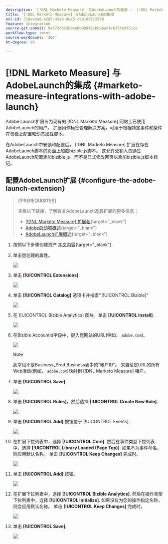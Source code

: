 ```yaml
---
description: ’[!DNL Marketo Measure] 与AdobeLaunch的集成 —  [!DNL Marketo Measure]’
title: ’[!DNL Marketo Measure] 与AdobeLaunch的集成
exl-id: 316ee8a8-b2d3-42e9-9ee5-c9b1d91c2769
feature: Integration
source-git-commit: 9e672d0c568ee0b889461bb8ba6fc6333edf31ce
workflow-type: tm+mt
source-wordcount: '267'
ht-degree: 0%

---
```


# [!DNL Marketo Measure] 与AdobeLaunch的集成 {#marketo-measure-integrations-with-adobe-launch}

Adobe Launch扩展专为现有的 [!DNL Marketo Measure] 网站上已使用AdobeLaunch的用户。 扩展用作标签管理解决方案，可用于根据特定事件和条件在页面上配置和动态加载脚本。

在AdobeLaunch中安装和配置后， [!DNL Marketo Measure] 扩展在存在AdobeLaunch脚本的页面上加载bizible.js脚本。 这允许营销人员通过AdobeLaunch配置添加bizible.js，而不是显式修改网页以添加bizible.js脚本标记。

## 配置AdobeLaunch扩展 {#configure-the-adobe-launch-extension}

>[!PREREQUISITES]
>
>查看以下链接，了解有关AdobeLaunch及其扩展的更多信息：
>
>* [[!DNL Marketo Measure] 扩展名](https://experienceleague.adobe.com/docs/experience-platform/destinations/catalog/email/bizible.html#catalog){target="_blank"}
>* [Adobe启动项概述](https://experienceleague.adobe.com/docs/platform-learn/implement-in-websites/overview.html){target="_blank"}
>* [AdobeLaunch扩展概述](https://experienceleague.adobe.com/docs/experience-platform/tags/extension-dev/overview.html){target="_blank"}

1. 按照以下步骤创建资产 [本文内容](https://experienceleague.adobe.com/docs/platform-learn/implement-in-websites/configure-tags/create-a-property.html#go-to-the-data-collection-interface){target="_blank"}.

1. 单击您创建的属性。

   ![](assets/marketo-measure-integrations-with-adobe-launch-1.png)

1. 单击 **[!UICONTROL Extensions]**.

   ![](assets/marketo-measure-integrations-with-adobe-launch-2.png)

1. 单击 **[!UICONTROL Catalog]** 选项卡并搜索&#39;&#39;[!UICONTROL Bizible]“

   ![](assets/marketo-measure-integrations-with-adobe-launch-3.png)

1. 在 [!UICONTROL Bizible Analytics] 图块，单击 **[!UICONTROL Install]**.

   ![](assets/marketo-measure-integrations-with-adobe-launch-4.png)

1. 在Bizible AccountId字段中，键入您网站的URL(例如， `adobe.com`)。

   ![](assets/marketo-measure-integrations-with-adobe-launch-5.png)

   >[!NOTE]
   >
   >此字段不是Business_Prod.Business表中的“帐户ID”。 来自给定URL的所有Web活动(例如， `adobe.com`)映射到 [!DNL Marketo Measure] 租户。

1. 单击 **[!UICONTROL Save]**.

   ![](assets/marketo-measure-integrations-with-adobe-launch-6.png)

1. 单击 **[!UICONTROL Rules]**，然后选择 **[!UICONTROL Create New Rule]**.

   ![](assets/marketo-measure-integrations-with-adobe-launch-7.png)

1. 单击 **[!UICONTROL Add]** 按钮位于 [!UICONTROL Events].

   ![](assets/marketo-measure-integrations-with-adobe-launch-8.png)

1. 在扩展下拉列表中，选择 **[!UICONTROL Core]**. 然后在事件类型下拉列表中，选择 **[!UICONTROL Library Loaded (Page Top)]**. 如果不为事件命名，则应用默认名称。 单击 **[!UICONTROL Keep Changes]** 完成时。

   ![](assets/marketo-measure-integrations-with-adobe-launch-9.png)

1. 单击 **[!UICONTROL Add]** 按钮。

   ![](assets/marketo-measure-integrations-with-adobe-launch-10.png)

1. 在扩展下拉列表中，选择 **[!UICONTROL Bizible Analytics]**. 然后在操作类型下拉列表中，选择 **[!UICONTROL Initialize]**. 如果没有为您的操作指定名称，则会应用默认名称。 单击 **[!UICONTROL Keep Changes]** 完成时。

   ![](assets/marketo-measure-integrations-with-adobe-launch-11.png)

1. 单击 **[!UICONTROL Save]**.

   ![](assets/marketo-measure-integrations-with-adobe-launch-12.png)

